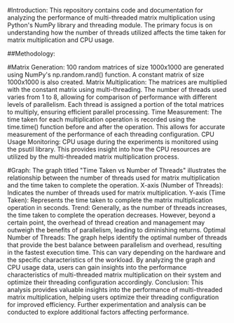 #Introduction:
This repository contains code and documentation for analyzing the performance of multi-threaded matrix multiplication using Python's NumPy library and threading module. The primary focus is on understanding how the number of threads utilized affects the time taken for matrix multiplication and CPU usage.

##Methodology:

#Matrix Generation:
100 random matrices of size 1000x1000 are generated using NumPy's np.random.rand() function.
A constant matrix of size 1000x1000 is also created.
Matrix Multiplication:
The matrices are multiplied with the constant matrix using multi-threading.
The number of threads used varies from 1 to 8, allowing for comparison of performance with different levels of parallelism.
Each thread is assigned a portion of the total matrices to multiply, ensuring efficient parallel processing.
Time Measurement:
The time taken for each multiplication operation is recorded using the time.time() function before and after the operation.
This allows for accurate measurement of the performance of each threading configuration.
CPU Usage Monitoring:
CPU usage during the experiments is monitored using the psutil library.
This provides insight into how the CPU resources are utilized by the multi-threaded matrix multiplication process.

#Graph:
The graph titled "Time Taken vs Number of Threads" illustrates the relationship between the number of threads used for matrix multiplication and the time taken to complete the operation.
X-axis (Number of Threads): Indicates the number of threads used for matrix multiplication.
Y-axis (Time Taken): Represents the time taken to complete the matrix multiplication operation in seconds.
Trend: Generally, as the number of threads increases, the time taken to complete the operation decreases. However, beyond a certain point, the overhead of thread creation and management may outweigh the benefits of parallelism, leading to diminishing returns.
Optimal Number of Threads: The graph helps identify the optimal number of threads that provide the best balance between parallelism and overhead, resulting in the fastest execution time. This can vary depending on the hardware and the specific characteristics of the workload.
By analyzing the graph and CPU usage data, users can gain insights into the performance characteristics of multi-threaded matrix multiplication on their system and optimize their threading configuration accordingly.
Conclusion:
This analysis provides valuable insights into the performance of multi-threaded matrix multiplication, helping users optimize their threading configuration for improved efficiency. Further experimentation and analysis can be conducted to explore additional factors affecting performance.
